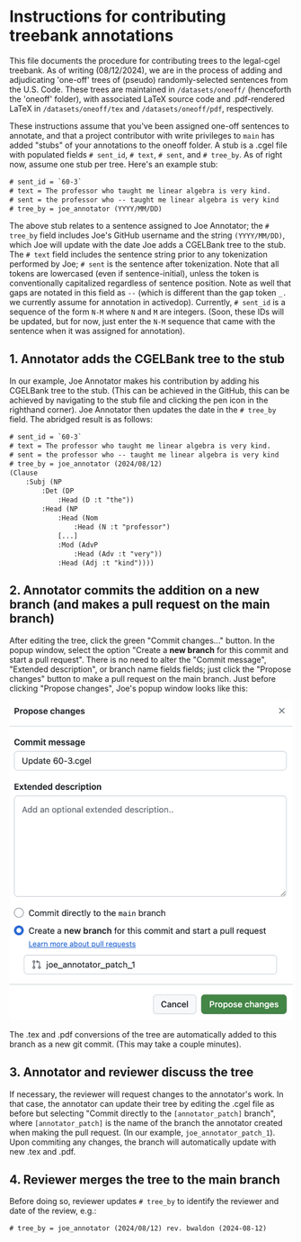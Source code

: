# Instructions for contributing treebank annotations

This file documents the procedure for contributing trees to the legal-cgel treebank. As of writing (08/12/2024), we are in the process of adding and adjudicating 'one-off' trees of (pseudo) randomly-selected sentences from the U.S. Code. These trees are maintained in `/datasets/oneoff/` (henceforth the 'oneoff' folder), with associated LaTeX source code and .pdf-rendered LaTeX in `/datasets/oneoff/tex` and `/datasets/oneoff/pdf`, respectively. 

These instructions assume that you've been assigned one-off sentences to annotate, and that a project contributor with write privileges to `main` has added "stubs" of your annotations to the oneoff folder. A stub is a .cgel file with populated fields `# sent_id`, `# text`, `# sent`, and `# tree_by`. As of right now, assume one stub per tree. Here's an example stub: 

```
# sent_id = `60-3`
# text = The professor who taught me linear algebra is very kind.
# sent = the professor who -- taught me linear algebra is very kind
# tree_by = joe_annotator (YYYY/MM/DD)
```

The above stub relates to a sentence assigned to Joe Annotator; the `# tree_by` field includes Joe's GitHub username and the string `(YYYY/MM/DD)`, which Joe will update with the date Joe adds a CGELBank tree to the stub. The `# text` field includes the sentence string prior to any tokenization performed by Joe; `# sent` is the sentence after tokenization. Note that all tokens are lowercased (even if sentence-initial), unless the token is conventionally capitalized regardless of sentence position. Note as well that gaps are notated in this field as `--` (which is different than the gap token `_.` we currently assume for annotation in activedop). Currently, `# sent_id` is a sequence of the form `N-M` where `N` and `M` are integers. (Soon, these IDs will be updated, but for now, just enter the `N-M` sequence that came with the sentence when it was assigned for annotation). 

## 1. Annotator adds the CGELBank tree to the stub

In our example, Joe Annotator makes his contribution by adding his CGELBank tree to the stub. (This can be achieved in the GitHub, this can be achieved by navigating to the stub file and clicking the pen icon in the righthand corner). Joe Annotator then updates the date in the `# tree_by` field. The abridged result is as follows:

```
# sent_id = `60-3`
# text = The professor who taught me linear algebra is very kind.
# sent = the professor who -- taught me linear algebra is very kind
# tree_by = joe_annotator (2024/08/12)
(Clause
    :Subj (NP
        :Det (DP
            :Head (D :t "the"))
        :Head (NP
            :Head (Nom
                :Head (N :t "professor")
            [...]
            :Mod (AdvP
                :Head (Adv :t "very"))
            :Head (Adj :t "kind"))))
```

## 2. Annotator commits the addition on a new branch (and makes a pull request on the main branch)

After editing the tree, click the green "Commit changes..." button. In the popup window, select the option "Create a **new branch** for this commit and start a pull request". There is no need to alter the "Commit message", "Extended description", or branch name fields fields; just click the "Propose changes" button to make a pull request on the main branch. Just before clicking "Propose changes", Joe's popup window looks like this: 

![Propose Changes](propose-changes.png)

The .tex and .pdf conversions of the tree are automatically added to this branch as a new git commit. (This may take a couple minutes).

## 3. Annotator and reviewer discuss the tree

If necessary, the reviewer will request changes to the annotator's work. In that case, the annotator can update their tree by editing the .cgel file as before but selecting "Commit directly to the `[annotator_patch]` branch", where `[annotator_patch]` is the name of the branch the annotator created when making the pull request. (In our example, `joe_annotator_patch_1`). Upon commiting any changes, the branch will automatically update with new .tex and .pdf. 

## 4. Reviewer merges the tree to the main branch

Before doing so, reviewer updates `# tree_by` to identify the reviewer and date of the review, e.g.:

```
# tree_by = joe_annotator (2024/08/12) rev. bwaldon (2024-08-12)
```
